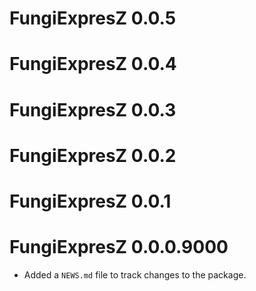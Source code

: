 # FungiExpresZ 0.0.5

# FungiExpresZ 0.0.4

# FungiExpresZ 0.0.3

# FungiExpresZ 0.0.2

# FungiExpresZ 0.0.1

# FungiExpresZ 0.0.0.9000

* Added a `NEWS.md` file to track changes to the package.
